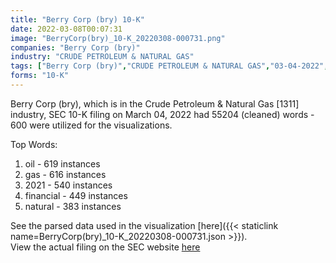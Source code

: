 ```yaml
---
title: "Berry Corp (bry) 10-K"
date: 2022-03-08T00:07:31
image: "BerryCorp(bry)_10-K_20220308-000731.png"
companies: "Berry Corp (bry)"
industry: "CRUDE PETROLEUM & NATURAL GAS"
tags: ["Berry Corp (bry)","CRUDE PETROLEUM & NATURAL GAS","03-04-2022","10-K"]
forms: "10-K"
---
```

Berry Corp (bry), which is in the Crude Petroleum & Natural Gas [1311] industry, SEC 10-K filing on March 04, 2022 had 55204 (cleaned) words - 600 were utilized for the visualizations.

Top Words:
1. oil - 619 instances
2. gas - 616 instances
3. 2021 - 540 instances
4. financial - 449 instances
5. natural - 383 instances


See the parsed data used in the visualization [here]({{< staticlink name=BerryCorp(bry)_10-K_20220308-000731.json >}}).  
View the actual filing on the SEC website [here](https://www.sec.gov/Archives/edgar/data/1705873/0001705873-22-000007.txt)